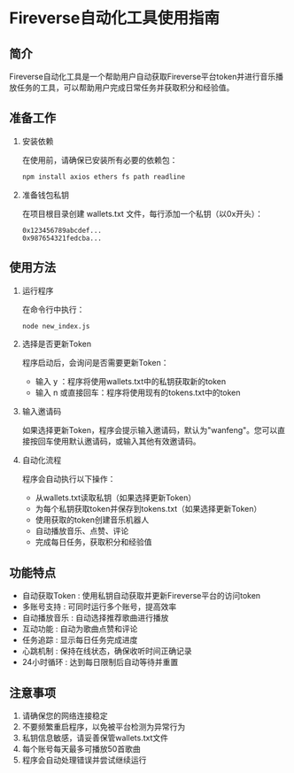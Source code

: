 # Fireverse自动化工具使用指南
## 简介
Fireverse自动化工具是一个帮助用户自动获取Fireverse平台token并进行音乐播放任务的工具，可以帮助用户完成日常任务并获取积分和经验值。

## 准备工作
1. 安装依赖
   
   在使用前，请确保已安装所有必要的依赖包：
   
   ```bash
   npm install axios ethers fs path readline
    ```
2. 准备钱包私钥
   
   在项目根目录创建 wallets.txt 文件，每行添加一个私钥（以0x开头）：
   
   ```plaintext
   0x123456789abcdef...
   0x987654321fedcba...
    ```
## 使用方法
1. 运行程序
   
   在命令行中执行：
   
   ```bash
   node new_index.js
    ```
2. 选择是否更新Token
   
   程序启动后，会询问是否需要更新Token：
   
   - 输入 y ：程序将使用wallets.txt中的私钥获取新的token
   - 输入 n 或直接回车：程序将使用现有的tokens.txt中的token
3. 输入邀请码
   
   如果选择更新Token，程序会提示输入邀请码，默认为"wanfeng"。您可以直接按回车使用默认邀请码，或输入其他有效邀请码。
4. 自动化流程
   
   程序会自动执行以下操作：
   
   - 从wallets.txt读取私钥（如果选择更新Token）
   - 为每个私钥获取token并保存到tokens.txt（如果选择更新Token）
   - 使用获取的token创建音乐机器人
   - 自动播放音乐、点赞、评论
   - 完成每日任务，获取积分和经验值
## 功能特点
- 自动获取Token : 使用私钥自动获取并更新Fireverse平台的访问token
- 多账号支持 : 可同时运行多个账号，提高效率
- 自动播放音乐 : 自动选择推荐歌曲进行播放
- 互动功能 : 自动为歌曲点赞和评论
- 任务追踪 : 显示每日任务完成进度
- 心跳机制 : 保持在线状态，确保收听时间正确记录
- 24小时循环 : 达到每日限制后自动等待并重置
## 注意事项
1. 请确保您的网络连接稳定
2. 不要频繁重启程序，以免被平台检测为异常行为
3. 私钥信息敏感，请妥善保管wallets.txt文件
4. 每个账号每天最多可播放50首歌曲
5. 程序会自动处理错误并尝试继续运行
